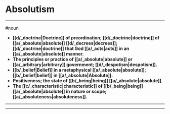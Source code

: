 # Absolutism
---
#noun
- **[[d/_doctrine|Doctrine]] of preordination; [[d/_doctrine|doctrine]] of [[a/_absolute|absolute]] [[d/_decrees|decrees]]; [[d/_doctrine|doctrine]] that God [[a/_acts|acts]] in an [[a/_absolute|absolute]] manner.**
- **The principles or practice of [[a/_absolute|absolute]] or [[a/_arbitrary|arbitrary]] government; [[d/_despotism|despotism]].**
- **[[b/_belief|Belief]] in a metaphysical [[a/_absolute|absolute]]; [[b/_belief|belief]] in [[a/_absolute|Absolute]].**
- **Positiveness; the state of [[b/_being|being]] [[a/_absolute|absolute]].**
- **The [[c/_characteristic|characteristic]] of [[b/_being|being]] [[a/_absolute|absolute]] in nature or scope; [[a/_absoluteness|absoluteness]].**
---
---
